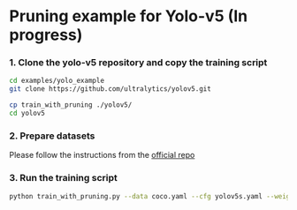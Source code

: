 # Pruning example for Yolo-v5 (In progress)

### 1. Clone the yolo-v5 repository and copy the training script
```bash
cd examples/yolo_example
git clone https://github.com/ultralytics/yolov5.git

cp train_with_pruning ./yolov5/
cd yolov5
```

### 2. Prepare datasets  
Please follow the instructions from the [official repo](https://github.com/ultralytics/yolov5)


### 3. Run the training script
```bash
python train_with_pruning.py --data coco.yaml --cfg yolov5s.yaml --weights '' --batch-size 64
```
